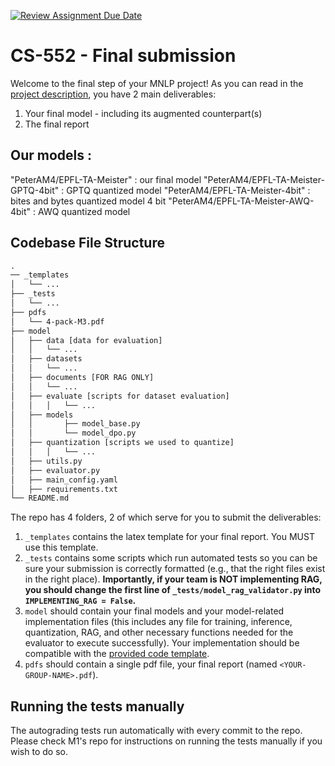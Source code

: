 [![Review Assignment Due Date](https://classroom.github.com/assets/deadline-readme-button-24ddc0f5d75046c5622901739e7c5dd533143b0c8e959d652212380cedb1ea36.svg)](https://classroom.github.com/a/NXyI9KHk)
# CS-552 - Final submission

Welcome to the final step of your MNLP project! As you can read in the [project description](https://docs.google.com/document/d/1SP8SCHPOZZGEhs2ay-38FjedRE1bS9Q99VJb28eHoYk/edit?usp=sharing), you have 2 main deliverables: 
1. Your final model - including its augmented counterpart(s)
3. The final report

## Our models :

"PeterAM4/EPFL-TA-Meister" : our final model
"PeterAM4/EPFL-TA-Meister-GPTQ-4bit" : GPTQ quantized model
"PeterAM4/EPFL-TA-Meister-4bit" : bites and bytes quantized model 4 bit
"PeterAM4/EPFL-TA-Meister-AWQ-4bit" : AWQ quantized model

## Codebase File Structure

```txt
.
── _templates
│   └── ...
├── _tests
│   └── ...
├── pdfs
│   └── 4-pack-M3.pdf
├── model
│   ├── data [data for evaluation]
│   │   └── ...
│   ├── datasets
│   │   └── ...
│   ├── documents [FOR RAG ONLY]
│   │   └── ...
│   ├── evaluate [scripts for dataset evaluation]
│   │   │   └── ...
│   ├── models
│   │       ├── model_base.py
│   │       └── model_dpo.py
│   ├── quantization [scripts we used to quantize]
│   │   │   └── ...
│   ├── utils.py
│   ├── evaluator.py
│   ├── main_config.yaml
│   ├── requirements.txt
└── README.md
```

The repo has 4 folders, 2 of which serve for you to submit the deliverables:
1. `_templates` contains the latex template for your final report. You MUST use this template.
2. `_tests` contains some scripts which run automated tests so you can be sure your submission is correctly formatted (e.g., that the right files exist in the right place). **Importantly, if your team is NOT implementing RAG, you should change the first line of `_tests/model_rag_validator.py` into `IMPLEMENTING_RAG = False`.**
3. `model` should contain your final models and your model-related implementation files (this includes any file for training, inference, quantization, RAG, and other necessary functions needed for the evaluator to execute successfully). Your implementation should be compatible with the [provided code template](https://github.com/CS-552/project-code-2024).
4. `pdfs` should contain a single pdf file, your final report (named `<YOUR-GROUP-NAME>.pdf`).

## Running the tests manually
The autograding tests run automatically with every commit to the repo. Please check M1's repo for instructions on running the tests manually if you wish to do so.
